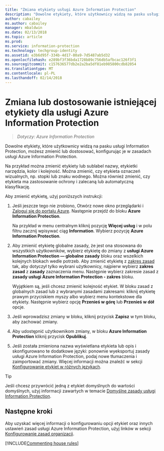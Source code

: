 ```yaml
---
title: "Zmiana etykiety usługi Azure Information Protection"
description: "Dowolne etykiety, które użytkownicy widzą na pasku usługi Information Protection, możesz zmienić lub dostosować, konfigurując je w zasadach usługi Azure Information Protection."
author: cabailey
ms.author: cabailey
manager: mbaldwin
ms.date: 02/13/2018
ms.topic: article
ms.prod: 
ms.service: information-protection
ms.technology: techgroup-identity
ms.assetid: e3b6d95f-334b-4d17-80a9-7d5487ab5d32
ms.openlocfilehash: e289bf3f36bda1728b89c756db5afbcac126f3f1
ms.sourcegitcommit: c157636577db2e2a2ba5df81eb985800cdb82054
ms.translationtype: MT
ms.contentlocale: pl-PL
ms.lasthandoff: 02/14/2018
---
```

# <a name="how-to-change-or-customize-an-existing-label-for-azure-information-protection"></a>Zmiana lub dostosowanie istniejącej etykiety dla usługi Azure Information Protection

>*Dotyczy: Azure Information Protection*

Dowolne etykiety, które użytkownicy widzą na pasku usługi Information Protection, możesz zmienić lub dostosować, konfigurując je w zasadach usługi Azure Information Protection.

Na przykład można zmienić etykiety lub sublabel nazwy, etykietki narzędzia, kolor i kolejność. Można zmienić, czy etykieta oznaczeń wizualnych, np. stopki lub znaku wodnego. Można również zmienić, czy etykieta ma zastosowanie ochrony i zalecaną lub automatyczną klasyfikację.

Aby zmienić etykietę, użyj poniższych instrukcji:

1. Jeśli jeszcze tego nie zrobiono, Otwórz nowe okno przeglądarki i [Zaloguj się do portalu Azure](configure-policy.md#signing-in-to-the-azure-portal). Następnie przejdź do bloku **Azure Information Protection**. 
    
    Na przykład w menu centralnym kliknij pozycję **Więcej usług** i w polu filtru zacznij wpisywać ciąg **Information**. Wybierz pozycję **Azure Information Protection**.

2. Aby zmienić etykietę globalne zasady, że jest ona stosowana do wszystkich użytkowników, wybierz etykietę do zmiany z **usługi Azure Information Protection — globalne zasady** bloku oraz wszelkich kolejnych blokach wedle potrzeb. Aby zmienić etykietę z [zakres zasad](configure-policy-scope.md) tak, aby dotyczył tylko wybrani użytkownicy, najpierw wybierz **zakres zasad** z **zasady** zaznaczenia menu. Następnie wybierz zakresie zasad z **zasady usługi Azure Information Protection - zakres** bloku.

    Wyjątkiem są, jeśli chcesz zmienić kolejność etykiet. W bloku zasad z globalnych zasad lub z wybranymi zasadami zakresami: kliknij etykietę prawym przyciskiem myszy albo wybierz menu kontekstowe dla etykiety. Następnie wybierz opcję **Przenieś w górę** lub **Przenieś w dół** opcje.

3. Jeśli wprowadzisz zmiany w bloku, kliknij przycisk **Zapisz** w tym bloku, aby zachować zmiany.

4. Aby udostępnić użytkownikom zmiany, w bloku **Azure Information Protection** kliknij przycisk **Opublikuj**.

5. Jeśli została zmieniona nazwa wyświetlana etykieta lub opis i skonfigurowano te dodatkowe języki: ponownie wyeksportuj zasady usługi Azure Information Protection, podaj nowe tłumaczenia i zaimportować zmiany. Więcej informacji można znaleźć w sekcji [Konfigurowanie etykiet w różnych językach](configure-policy-languages.md).

> [!TIP]
>Jeśli chcesz przywrócić jedną z etykiet domyślnych do wartości domyślnych, użyj informacji zawartych w temacie [Domyślne zasady usługi Information Protection](configure-policy-default.md).

## <a name="next-steps"></a>Następne kroki

Aby uzyskać więcej informacji o konfigurowaniu opcji etykiet oraz innych ustawień zasad usługi Azure Information Protection, użyj linków w sekcji [Konfigurowanie zasad organizacji](configure-policy.md#configuring-your-organizations-policy).

[!INCLUDE[Commenting house rules](../includes/houserules.md)]


